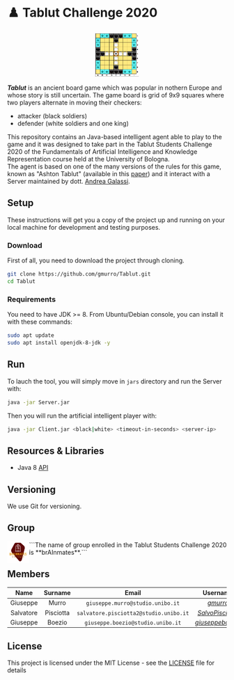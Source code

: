 # :chess_pawn: Tablut Challenge 2020

<p align="center"> 
   <img width="100" height="100" src="src/it/unibo/ai/didattica/competition/tablut/gui/resources/screen.png">
</p>

**_Tablut_** is an ancient board game which was popular in nothern Europe and whose story is still uncertain.
The game board is grid of 9x9 squares where two players alternate in moving their checkers:
* attacker (black soldiers) 
* defender (white soldiers and one king)   

This repository contains an Java-based intelligent agent able to play to the game and it was designed to take part in the Tablut Students Challenge 2020 of the Fundamentals of Artificial Intelligence and Knowledge Representation course held at the University of Bologna.                   
The agent is based on one of the many versions of the rules for this game, known as "Ashton Tablut" (available in this [paper](http://ww.aagenielsen.dk/LinnaeusPaper-Longer.pdf)) and it interact with a Server maintained by dott. [Andrea Galassi](https://github.com/AGalassi/TablutCompetition).


## Setup

These instructions will get you a copy of the project up and running on your local machine for development and testing purposes.

### Download

First of all, you need to download the project through cloning.

```sh
git clone https://github.com/gmurro/Tablut.git
cd Tablut
```

### Requirements

You need to have JDK >= 8. From Ubuntu/Debian console, you can install it with these commands:
```sh
sudo apt update
sudo apt install openjdk-8-jdk -y
```

## Run

To lauch the tool, you will simply move in `jars` directory and run the Server with:
```sh
java -jar Server.jar
```
Then you will run the artificial intelligent player with:
```sh
java -jar Client.jar <black|white> <timeout-in-seconds> <server-ip>
```


## Resources & Libraries

* Java 8 [API](https://docs.oracle.com/javase/8/docs/api/)


## Versioning

We use Git for versioning.

## Group

<img align="left" width="50" height="50" src="src/it/unibo/ai/didattica/competition/tablut/gui/resources/logo.png">
```The name of group enrolled in the Tablut Students Challenge 2020 is **brAInmates**.```


## Members

|  Name     |  Surname  |     Email                              |    Username      |
| :-------: | :-------: | :------------------------------------: | :--------------: |
| Giuseppe  | Murro     | `giuseppe.murro@studio.unibo.it`       | [_gmurro_](https://github.com/gmurro)         |
| Salvatore | Pisciotta | `salvatore.pisciotta2@studio.unibo.it` | [_SalvoPisciotta_](https://github.com/SalvoPisciotta) |
| Giuseppe  | Boezio    | `giuseppe.boezio@studio.unibo.it`      | [_giuseppeboezio_](https://github.com/giuseppeboezio) |



## License

This project is licensed under the MIT License - see the [LICENSE](LICENSE) file for details

